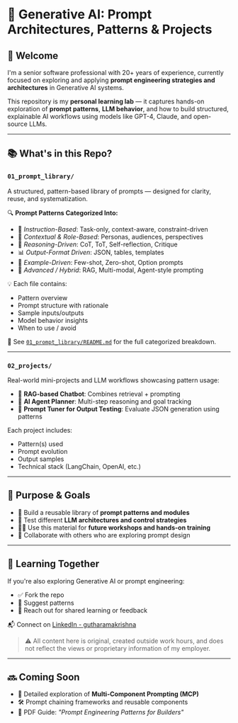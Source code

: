 # 🧠 Generative AI: Prompt Architectures, Patterns & Projects

## 👋 Welcome

I'm a senior software professional with 20+ years of experience, currently focused on exploring and applying **prompt engineering strategies and architectures** in Generative AI systems.

This repository is my **personal learning lab** — it captures hands-on exploration of **prompt patterns**, **LLM behavior**, and how to build structured, explainable AI workflows using models like GPT-4, Claude, and open-source LLMs.

---

## 📚 What's in this Repo?

### `01_prompt_library/`
A structured, pattern-based library of prompts — designed for clarity, reuse, and systematization.

🔍 **Prompt Patterns Categorized Into:**
- 📘 *Instruction-Based*: Task-only, context-aware, constraint-driven
- 👥 *Contextual & Role-Based*: Personas, audiences, perspectives
- 🧠 *Reasoning-Driven*: CoT, ToT, Self-reflection, Critique
- 📊 *Output-Format Driven*: JSON, tables, templates
- 🎯 *Example-Driven*: Few-shot, Zero-shot, Option prompts
- 🧩 *Advanced / Hybrid*: RAG, Multi-modal, Agent-style prompting

💡 Each file contains:
- Pattern overview
- Prompt structure with rationale
- Sample inputs/outputs
- Model behavior insights
- When to use / avoid

📄 See [`01_prompt_library/README.md`](01_prompt_library/README.md) for the full categorized breakdown.

---

### `02_projects/`
Real-world mini-projects and LLM workflows showcasing pattern usage:

- 🤖 **RAG-based Chatbot**: Combines retrieval + prompting
- 🧺 **AI Agent Planner**: Multi-step reasoning and goal tracking
- 🧪 **Prompt Tuner for Output Testing**: Evaluate JSON generation using patterns

Each project includes:
- Pattern(s) used
- Prompt evolution
- Output samples
- Technical stack (LangChain, OpenAI, etc.)

---

## 🎯 Purpose & Goals

- 🧱 Build a reusable library of **prompt patterns and modules**
- 🧪 Test different **LLM architectures and control strategies**
- 🧑‍🏫 Use this material for **future workshops and hands-on training**
- 🤝 Collaborate with others who are exploring prompt design

---

## 🙌 Learning Together

If you're also exploring Generative AI or prompt engineering:
- ✅ Fork the repo
- 💬 Suggest patterns
- 🧠 Reach out for shared learning or feedback

📬 Connect on [LinkedIn - gutharamakrishna](https://www.linkedin.com/in/gutharamakrishna/)

> ⚠️ All content here is original, created outside work hours, and does not reflect the views or proprietary information of my employer.

---

## 🔜 Coming Soon

- 🧩 Detailed exploration of **Multi-Component Prompting (MCP)**
- 🛠️ Prompt chaining frameworks and reusable components
- 📖 PDF Guide: *"Prompt Engineering Patterns for Builders"*
